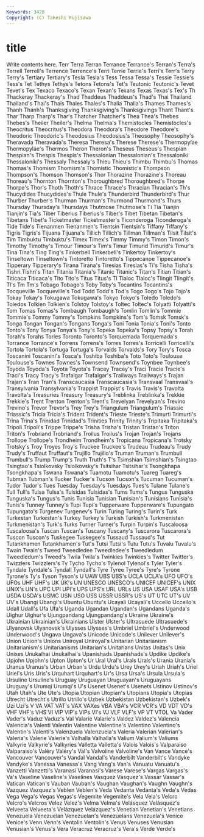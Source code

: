 ```yaml
---
Keywords: 3428 
Copyright: (C) Takeshi Fujisawa
---
```


# title

Write contents here.
Terr Terra Terran Terrance
Terrance's Terran's Terra's Terrell Terrell's Terrence Terrence's Terri Terrie Terrie's
Terri's Terr's Terry Terry's Tertiary Tertiary's Tesla Tesla's Tess Tessa
Tessa's Tessie Tessie's Tess's Tet Tethys Tethys's Tetons Tetons's Tet's
Teutonic Teutonic's Tevet Tevet's Tex Texaco Texaco's Texan Texan's Texans
Texas Texas's Tex's Th Thackeray Thackeray's Thad Thaddeus Thaddeus's Thad's
Thai Thailand Thailand's Thai's Thais Thales Thales's Thalia Thalia's Thames
Thames's Thanh Thanh's Thanksgiving Thanksgiving's Thanksgivings Thant Thant's Thar Tharp
Tharp's Thar's Thatcher Thatcher's Thea Thea's Thebes Thebes's Theiler Theiler's
Thelma Thelma's Themistocles Themistocles's Theocritus Theocritus's Theodora Theodora's Theodore Theodore's
Theodoric Theodoric's Theodosius Theodosius's Theosophy Theosophy's Theravada Theravada's Theresa Theresa's
Therese Therese's Thermopylae Thermopylae's Thermos Theron Theron's Theseus Theseus's Thespian
Thespian's Thespis Thespis's Thessalonian Thessalonian's Thessaloníki Thessaloníki's Thessaly Thessaly's Thieu
Thieu's Thimbu Thimbu's Thomas Thomas's Thomism Thomism's Thomistic Thomistic's Thompson
Thompson's Thomson Thomson's Thor Thorazine Thorazine's Thoreau Thoreau's Thornton Thornton's
Thoroughbred Thoroughbred's Thorpe Thorpe's Thor's Thoth Thoth's Thrace Thrace's Thracian
Thracian's Th's Thucydides Thucydides's Thule Thule's Thunderbird Thunderbird's Thur Thurber
Thurber's Thurman Thurman's Thurmond Thurmond's Thurs Thursday Thursday's Thursdays Thutmose
Thutmose's Ti Tia Tianjin Tianjin's Tia's Tiber Tiberius Tiberius's Tiber's
Tibet Tibetan Tibetan's Tibetans Tibet's Ticketmaster Ticketmaster's Ticonderoga Ticonderoga's Tide
Tide's Tienanmen Tienanmen's Tientsin Tientsin's Tiffany Tiffany's Tigris Tigris's Tijuana
Tijuana's Tillich Tillich's Tillman Tillman's Tilsit Tilsit's Tim Timbuktu Timbuktu's
Timex Timex's Timmy Timmy's Timon Timon's Timothy Timothy's Timour Timour's
Tim's Timur Timurid Timurid's Timur's Tina Tina's Ting Ting's Tinkerbell
Tinkerbell's Tinkertoy Tinkertoy's Tinseltown Tinseltown's Tintoretto Tintoretto's Tippecanoe Tippecanoe's Tipperary
Tipperary's Tirana Tirana's Tiresias Tiresias's Ti's Tisha Tisha's Tishri Tishri's
Titan Titania Titania's Titanic Titanic's Titan's Titian Titian's Titicaca Titicaca's
Tito Tito's Titus Titus's Tl Tlaloc Tlaloc's Tlingit Tlingit's Tl's
Tm Tm's Tobago Tobago's Toby Toby's Tocantins Tocantins's Tocqueville Tocqueville's
Tod Todd Todd's Tod's Togo Togo's Tojo Tojo's Tokay Tokay's
Tokugawa Tokugawa's Tokyo Tokyo's Toledo Toledo's Toledos Tolkien Tolkien's Tolstoy
Tolstoy's Toltec Toltec's Tolyatti Tolyatti's Tom Tomas Tomas's Tombaugh Tombaugh's
Tomlin Tomlin's Tommie Tommie's Tommy Tommy's Tompkins Tompkins's Tom's Tomsk
Tomsk's Tonga Tongan Tongan's Tongans Tonga's Toni Tonia Tonia's Toni's
Tonto Tonto's Tony Tonya Tonya's Tony's Topeka Topeka's Topsy Topsy's
Torah Torah's Torahs Tories Toronto Toronto's Torquemada Torquemada's Torrance Torrance's
Torrens Torrens's Torres Torres's Torricelli Torricelli's Tortola Tortola's Tortuga Tortuga's
Torvalds Torvalds's Tory Tory's Tosca Toscanini Toscanini's Tosca's Toshiba Toshiba's
Toto Toto's Toulouse Toulouse's Townes Townes's Townsend Townsend's Toynbee Toynbee's
Toyoda Toyoda's Toyota Toyota's Tracey Tracey's Traci Tracie Tracie's Traci's
Tracy Tracy's Trafalgar Trafalgar's Trailways Trailways's Trajan Trajan's Tran Tran's
Transcaucasia Transcaucasia's Transvaal Transvaal's Transylvania Transylvania's Trappist Trappist's Travis Travis's
Travolta Travolta's Treasuries Treasury Treasury's Treblinka Treblinka's Trekkie Trekkie's Trent
Trenton Trenton's Trent's Trevelyan Trevelyan's Trevino Trevino's Trevor Trevor's Trey
Trey's Triangulum Triangulum's Triassic Triassic's Tricia Tricia's Trident Trident's Trieste
Trieste's Trimurti Trimurti's Trina Trina's Trinidad Trinidad's Trinities Trinity Trinity's
Tripitaka Tripitaka's Tripoli Tripoli's Trippe Trippe's Trisha Trisha's Tristan Tristan's
Triton Triton's Trobriand Trobriand's Troilus Troilus's Trojan Trojan's Trojans Trollope
Trollope's Trondheim Trondheim's Tropicana Tropicana's Trotsky Trotsky's Troy Troyes Troy's
Truckee Truckee's Trudeau Trudeau's Trudy Trudy's Truffaut Truffaut's Trujillo Trujillo's
Truman Truman's Trumbull Trumbull's Trump Trump's Truth Truth's T's Tsimshian
Tsimshian's Tsingtao Tsingtao's Tsiolkovsky Tsiolkovsky's Tsitsihar Tsitsihar's Tsongkhapa Tsongkhapa's Tswana
Tswana's Tuamotu Tuamotu's Tuareg Tuareg's Tubman Tubman's Tucker Tucker's Tucson
Tucson's Tucuman Tucuman's Tudor Tudor's Tues Tuesday Tuesday's Tuesdays Tues's
Tulane Tulane's Tull Tull's Tulsa Tulsa's Tulsidas Tulsidas's Tums Tums's
Tungus Tunguska Tunguska's Tungus's Tunis Tunisia Tunisian Tunisian's Tunisians Tunisia's
Tunis's Tunney Tunney's Tupi Tupi's Tupperware Tupperware's Tupungato Tupungato's Turgenev
Turgenev's Turin Turing Turing's Turin's Turk Turkestan Turkestan's Turkey Turkey's
Turkish Turkish's Turkmenistan Turkmenistan's Turk's Turks Turner Turner's Turpin Turpin's
Tuscaloosa Tuscaloosa's Tuscan Tuscan's Tuscany Tuscany's Tuscarora Tuscarora's Tuscon Tuscon's
Tuskegee Tuskegee's Tussaud Tussaud's Tut Tutankhamen Tutankhamen's Tut's Tutsi Tutsi's
Tutu Tutu's Tuvalu Tuvalu's Twain Twain's Tweed Tweedledee Tweedledee's Tweedledum
Tweedledum's Tweed's Twila Twila's Twinkies Twinkies's Twitter Twitter's Twizzlers Twizzlers's
Ty Tycho Tycho's Tylenol Tylenol's Tyler Tyler's Tyndale Tyndale's Tyndall
Tyndall's Tyre Tyree Tyree's Tyre's Tyrone Tyrone's Ty's Tyson Tyson's
U UAW UBS UBS's UCLA UCLA's UFO UFO's UFOs UHF
UHF's UK UK's UN UNESCO UNESCO's UNICEF UNICEF's UNIX UNIX's
UN's UPC UPI UPI's UPS UPS's URL URLs US USA
USAF USA's USB USDA USDA's USMC USN USO USS USSR
USSR's US's UT UTC UT's UV UV's Ubangi Ubangi's Ubuntu
Ubuntu's Ucayali Ucayali's Uccello Uccello's Udall Udall's Ufa Ufa's Uganda
Ugandan Ugandan's Ugandans Uganda's Uighur Uighur's Ujungpandang Ujungpandang's Ukraine Ukraine's
Ukrainian Ukrainian's Ukrainians Ulster Ulster's Ultrasuede Ultrasuede's Ulyanovsk Ulyanovsk's Ulysses
Ulysses's Umbriel Umbriel's Underwood Underwood's Ungava Ungava's Unicode Unicode's Unilever
Unilever's Union Union's Unions Uniroyal Uniroyal's Unitarian Unitarianism Unitarianism's Unitarianisms
Unitarian's Unitarians Unitas Unitas's Unix Unixes Unukalhai Unukalhai's Upanishads Upanishads's
Updike Updike's Upjohn Upjohn's Upton Upton's Ur Ural Ural's Urals
Urals's Urania Urania's Uranus Uranus's Urban Urban's Urdu Urdu's Urey
Urey's Uriah Uriah's Uriel Uriel's Uris Uris's Urquhart Urquhart's Ur's
Ursa Ursa's Ursula Ursula's Ursuline Ursuline's Uruguay Uruguayan Uruguayan's Uruguayans
Uruguay's Urumqi Urumqi's U's Usenet Usenet's Usenets Ustinov Ustinov's Utah
Utah's Ute Ute's Utopia Utopian Utopian's Utopians Utopia's Utopias Utrecht
Utrecht's Utrillo Utrillo's Uzbek Uzbekistan Uzbekistan's Uzbek's Uzi Uzi's V
VA VAT VAT's VAX VAXes VBA VBA's VCR VCR's VD
VDT VD's VHF VHF's VHS VI VIP VIP's VIPs VI's
VJ VLF VLF's VP VT VTOL Va Vader Vader's Vaduz
Vaduz's Val Valarie Valarie's Valdez Valdez's Valencia Valencia's Valenti Valentin
Valentine Valentine's Valentino Valentino's Valentin's Valenti's Valenzuela Valenzuela's Valeria Valerian
Valerian's Valeria's Valerie Valerie's Valhalla Valhalla's Valium Valium's Valiums Valkyrie
Valkyrie's Valkyries Valletta Valletta's Valois Valois's Valparaiso Valparaiso's Valéry Valéry's
Val's Valvoline Valvoline's Van Vance Vance's Vancouver Vancouver's Vandal Vandal's
Vanderbilt Vanderbilt's Vandyke Vandyke's Vanessa Vanessa's Vang Vang's Van's Vanuatu
Vanuatu's Vanzetti Vanzetti's Varanasi Varanasi's Varese Varese's Vargas Vargas's Va's
Vaseline Vaseline's Vaselines Vasquez Vasquez's Vassar Vassar's Vatican Vatican's Vauban
Vauban's Vaughan Vaughan's Vaughn Vaughn's Vazquez Vazquez's Veblen Veblen's Veda
Vedanta Vedanta's Veda's Vedas Vega Vega's Vegas Vegas's Vegemite Vegemite's
Vela Vela's Velcro Velcro's Velcros Velez Velez's Velma Velma's Velásquez
Velásquez's Velveeta Velveeta's Velázquez Velázquez's Venetian Venetian's Venetians Venezuela Venezuelan
Venezuelan's Venezuelans Venezuela's Venice Venice's Venn Venn's Ventolin Ventolin's Venus
Venuses Venusian Venusian's Venus's Vera Veracruz Veracruz's Vera's Verde Verde's
